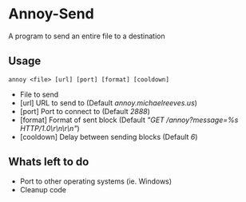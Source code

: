 # Annoy-Send
A program to send an entire file to a destination

## Usage
```
annoy <file> [url] [port] [format] [cooldown]
```
+ <file> File to send
+ [url] URL to send to (Default <i>annoy.michaelreeves.us</i>)
+ [port] Port to connect to (Default <i>2888</i>)
+ [format] Format of sent block (Default <i>"GET /annoy?message=%s HTTP/1.0\r\n\r\n"</i>)
+ [cooldown] Delay between sending blocks (Default <i>6</i>)

## Whats left to do
+ Port to other operating systems (ie. Windows)
+ Cleanup code
